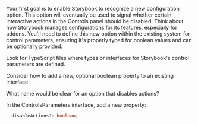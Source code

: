 Your first goal is to enable Storybook to recognize a new configuration option. This option will eventually be used to 
signal whether certain interactive actions in the Controls panel should be disabled. Think about how Storybook manages 
configurations for its features, especially for addons. You'll need to define this new option within the existing system 
for control parameters, ensuring it's properly typed for boolean values and can be optionally provided.

<div class="hint">

  Look for TypeScript files where types or interfaces for Storybook's control parameters are defined.

</div>

<div class="hint">

  Consider how to add a new, optional boolean property to an existing interface.

</div>

<div class="hint">

  What name would be clear for an option that disables actions?

</div>

<div class="hint">

  In the ControlsParameters interface, add a new property:
  ```typescript
    disableActions?: boolean;
  ```

</div>


